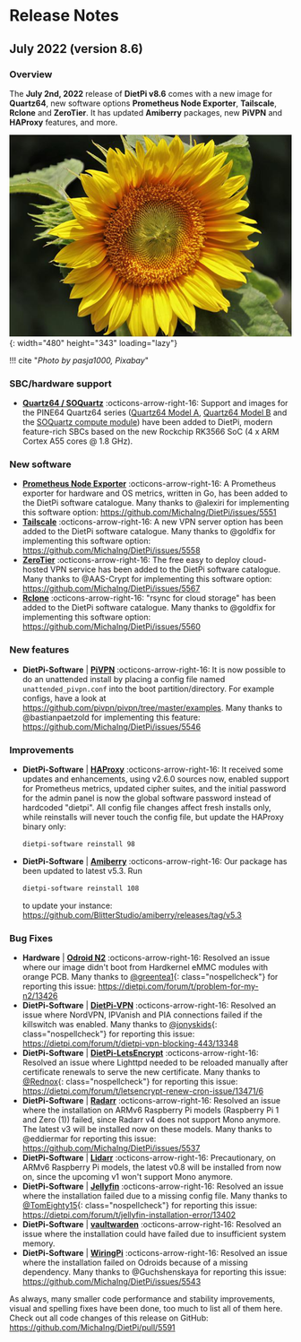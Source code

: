 # Release Notes

## July 2022 (version 8.6)

### Overview

The **July 2nd, 2022** release of **DietPi v8.6** comes with a new image for **Quartz64**, new software options **Prometheus Node Exporter**, **Tailscale**, **Rclone** and **ZeroTier**. It has updated **Amiberry** packages, new **PiVPN** and **HAProxy** features, and more.

![daisy flowers](../assets/images/dietpi-release-v8_6.jpg){: width="480" height="343" loading="lazy"}

!!! cite "_Photo by pasja1000, Pixabay_"

### SBC/hardware support

- [**Quartz64 / SOQuartz**](../../hardware/#pine64) :octicons-arrow-right-16: Support and images for the PINE64 Quartz64 series ([Quartz64 Model A](https://www.pine64.org/quartz64a/), [Quartz64 Model B](https://www.pine64.org/quartz64b/) and the [SOQuartz compute module](https://wiki.pine64.org/wiki/SOQuartz)) have been added to DietPi, modern feature-rich SBCs based on the new Rockchip RK3566 SoC (4 x ARM Cortex A55 cores @ 1.8 GHz).

### New software

- [**Prometheus Node Exporter**](../../software/system_stats/#prometheus-node-exporter) :octicons-arrow-right-16: A Prometheus exporter for hardware and OS metrics, written in Go, has been added to the DietPi software catalogue. Many thanks to @alexiri for implementing this software option: <https://github.com/MichaIng/DietPi/issues/5551>
- [**Tailscale**](../../software/vpn/#tailscale) :octicons-arrow-right-16: A new VPN server option has been added to the DietPi software catalogue. Many thanks to @goldfix for implementing this software option: <https://github.com/MichaIng/DietPi/issues/5558>
- [**ZeroTier**](../../software/vpn/#zerotier) :octicons-arrow-right-16: The free easy to deploy cloud-hosted VPN service has been added to the DietPi software catalogue. Many thanks to @AAS-Crypt for implementing this software option: <https://github.com/MichaIng/DietPi/issues/5567>
- [**Rclone**](../../software/cloud/#rclone) :octicons-arrow-right-16: "rsync for cloud storage" has been added to the DietPi software catalogue. Many thanks to @goldfix for implementing this software option: <https://github.com/MichaIng/DietPi/issues/5560>

### New features

- **DietPi-Software** | [**PiVPN**](../../software/vpn/#pivpn) :octicons-arrow-right-16: It is now possible to do an unattended install by placing a config file named `unattended_pivpn.conf` into the boot partition/directory. For example configs, have a look at <https://github.com/pivpn/pivpn/tree/master/examples>. Many thanks to @bastianpaetzold for implementing this feature: <https://github.com/MichaIng/DietPi/issues/5546>

### Improvements

- **DietPi-Software** | [**HAProxy**](../../software/advanced_networking/#haproxy) :octicons-arrow-right-16: It received some updates and enhancements, using v2.6.0 sources now, enabled support for Prometheus metrics, updated cipher suites, and the initial password for the admin panel is now the global software password instead of hardcoded "dietpi". All config file changes affect fresh installs only, while reinstalls will never touch the config file, but update the HAProxy binary only:

    ```sh
    dietpi-software reinstall 98
    ```

- **DietPi-Software** | [**Amiberry**](../../software/gaming/#amiberry) :octicons-arrow-right-16: Our package has been updated to latest v5.3. Run

    ```sh
    dietpi-software reinstall 108
    ```

    to update your instance: <https://github.com/BlitterStudio/amiberry/releases/tag/v5.3>

### Bug Fixes

- **Hardware** | [**Odroid N2**](../../hardware/#odroid) :octicons-arrow-right-16: Resolved an issue where our image didn't boot from Hardkernel eMMC modules with orange PCB. Many thanks to [@greentea1](https://dietpi.com/forum/u/greentea1/summary){: class="nospellcheck"} for reporting this issue: <https://dietpi.com/forum/t/problem-for-my-n2/13426>
- **DietPi-Software** | [**DietPi-VPN**](../../dietpi_tools/#dietpi-vpn) :octicons-arrow-right-16: Resolved an issue where NordVPN, IPVanish and PIA connections failed if the killswitch was enabled. Many thanks to [@jonyskids](https://dietpi.com/forum/u/jonyskids/summary){: class="nospellcheck"} for reporting this issue: <https://dietpi.com/forum/t/dietpi-vpn-blocking-443/13348>
- **DietPi-Software** | [**DietPi-LetsEncrypt**](../../software/system_security/#lets-encrypt) :octicons-arrow-right-16: Resolved an issue where Lighttpd needed to be reloaded manually after certificate renewals to serve the new certificate. Many thanks to [@Rednox](https://dietpi.com/forum/u/rednox/summary){: class="nospellcheck"} for reporting this issue: <https://dietpi.com/forum/t/letsencrypt-renew-cron-issue/13471/6>
- **DietPi-Software** | [**Radarr**](../../software/bittorrent/#radarr) :octicons-arrow-right-16: Resolved an issue where the installation on ARMv6 Raspberry Pi models (Raspberry Pi 1 and Zero (1)) failed, since Radarr v4 does not support Mono anymore. The latest v3 will be installed now on these models. Many thanks to @eddiermar for reporting this issue: <https://github.com/MichaIng/DietPi/issues/5537>
- **DietPi-Software** | [**Lidarr**](../../software/bittorrent/#lidarr) :octicons-arrow-right-16: Precautionary, on ARMv6 Raspberry Pi models, the latest v0.8 will be installed from now on, since the upcoming v1 won't support Mono anymore.
- **DietPi-Software** | [**Jellyfin**](../../software/media/#jellyfin) :octicons-arrow-right-16: Resolved an issue where the installation failed due to a missing config file. Many thanks to [@TomEighty15](https://dietpi.com/forum/u/tomeighty15/summary){: class="nospellcheck"} for reporting this issue: <https://dietpi.com/forum/t/jellyfin-installation-error/13402>
- **DietPi-Software** | [**vaultwarden**](../../software/cloud/#vaultwarden) :octicons-arrow-right-16: Resolved an issue where the installation could have failed due to insufficient system memory.
- **DietPi-Software** | [**WiringPi**](../../software/hardware_projects/#wiringpi) :octicons-arrow-right-16: Resolved an issue where the installation failed on Odroids because of a missing dependency. Many thanks to @Guchshenskaya for reporting this issue: <https://github.com/MichaIng/DietPi/issues/5543>

As always, many smaller code performance and stability improvements, visual and spelling fixes have been done, too much to list all of them here. Check out all code changes of this release on GitHub: <https://github.com/MichaIng/DietPi/pull/5591>
